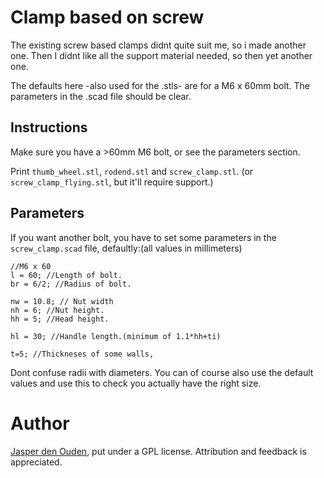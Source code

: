 
# Clamp based on screw
The existing screw based clamps didnt quite suit me, so i made another one.
Then I didnt like all the support material needed, so then yet another one.

The defaults here -also used for the .stls- are for a M6 x 60mm bolt. The 
parameters in the .scad file should be clear.

## Instructions
Make sure you have a >60mm M6 bolt, or see the parameters section.

Print `thumb_wheel.stl`, `rodend.stl` and `screw_clamp.stl`.
(or `screw_clamp_flying.stl`, but it'll require support.)

## Parameters
If you want another bolt, you have to set some parameters in the `screw_clamp.scad`
file, defaultly:(all values in millimeters)

    //M6 x 60
    l = 60; //Length of bolt.
    br = 6/2; //Radius of bolt.
    
    nw = 10.8; // Nut width
    nh = 6; //Nut height.
    hh = 5; //Head height.

    hl = 30; //Handle length.(minimum of 1.1*hh+ti)
        
    t=5; //Thickneses of some walls,

Dont confuse radii with diameters. You can of course also use the default values
and use this to check you actually have the right size.

# Author
[Jasper den Ouden](http://ojasper.nl/), put under a GPL license. Attribution and
feedback is appreciated.
